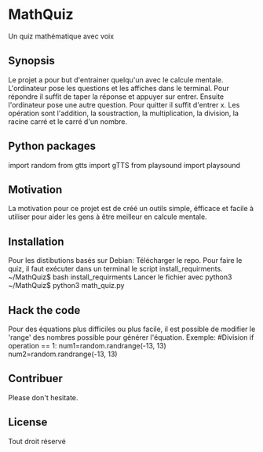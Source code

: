 # MathQuiz
Un quiz mathématique avec voix

## Synopsis

Le projet a pour but d'entrainer quelqu'un avec le calcule mentale. L'ordinateur pose les questions et les affiches dans le terminal. Pour répondre il suffit de taper la réponse et appuyer sur entrer. Ensuite l'ordinateur pose une autre question. Pour quitter il suffit d'entrer x. Les opération sont l'addition, la soustraction, la multiplication, la division, la racine carré et le carré d'un nombre.

## Python packages

import random
from gtts import gTTS
from playsound import playsound

## Motivation

La motivation pour ce projet est de créé un outils simple, éfficace et facile à utiliser pour aider les gens à être meilleur en calcule mentale.

## Installation

Pour les distibutions basés sur Debian:
Télécharger le repo.
Pour faire le quiz, il faut exécuter dans un terminal le script install_requirments. ~/MathQuiz$ bash install_requirments
Lancer le fichier avec python3 ~/MathQuiz$ python3 math_quiz.py

## Hack the code

Pour des équations plus difficiles ou plus facile, il est possible de modifier le 'range' des nombres possible pour générer l'équation. Exemple:
#Division
    if operation == 1:
        num1=random.randrange(-13, 13)
        num2=random.randrange(-13, 13)

## Contribuer

Please don't hesitate.

## License

Tout droit réservé
